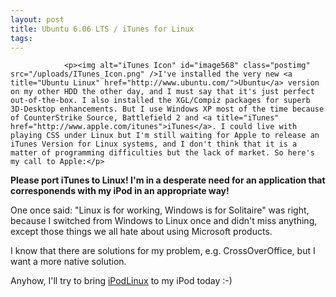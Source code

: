 ```yaml
---
layout: post
title: Ubuntu 6.06 LTS / iTunes for Linux
tags:
---
```



                <p><img alt="iTunes Icon" id="image568" class="postimg" src="/uploads/ITunes_Icon.png" />I've installed the very new <a title="Ubuntu Linux" href="http://www.ubuntu.com/">Ubuntu</a> version on my other HDD the other day, and I must say that it's just perfect out-of-the-box. I also installed the XGL/Compiz packages for superb 3D-Desktop enhancements. But I use Windows XP most of the time because of CounterStrike Source, Battlefield 2 and <a title="iTunes" href="http://www.apple.com/itunes">iTunes</a>. I could live with playing CSS under Linux but I'm still waiting for Apple to release an iTunes Version for Linux systems, and I don't think that it is a matter of programming difficulties but the lack of market. So here's my call to Apple:</p>
<p><strong>Please port iTunes to Linux! I'm in a desperate need for an application that corresponends with my iPod in an appropriate way!
</strong></p>
<p>One once said: &quot;Linux is for working, Windows is for Solitaire&quot; was right, because I switched from Windows to Linux once and didn't miss anything, except those things we all hate about using Microsoft products.</p>
<p>I know that there are solutions for my problem, e.g. CrossOverOffice, but I want a more native solution.</p>
<p>Anyhow, I'll try to bring <a title="iPodLinux" href="http://ipodlinuxinstl.sourceforge.net/">iPodLinux</a> to my iPod today :-)</p>
